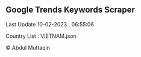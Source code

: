 

## Google Trends Keywords Scraper 
 
Last Update 10-02-2023 , 06:55:06

Country List :
VIETNAM.json



© Abdul Muttaqin 
